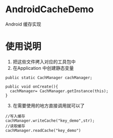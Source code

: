 # AndroidCacheDemo
Android 缓存实现

 
# 使用说明
1. 把这些文件拷入对应的工具包中
2. 在Application 中创建静态变量
```
public static CachManager cachManager;

public void onCreate(){
  cachManager= CachManager.getInstance(this);
}
```
3. 在需要使用的地方直接调用就可以了
```
//写入缓存
cachManager.writeCache("key_demo",str);
//读取缓存
cachManager.readCache("key_demo")

```
